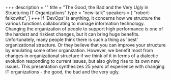 +++
description = ""
title = "The Good, the Bad and the Very Ugly in Structuring IT Organizations"
type = "new-talk"
speakers = [
        "robert-falkowitz",
]
+++
If 'DevOps' is anything, it concerns how we structure the various functions collaborating to manage information technology. Changing the organization of people to support high performance is one of the hardest and riskiest changes, but it can bring huge benefits.  Unfortunately, many people think there is such a thing as 'best' organizational structure. Or they believe that you can improve your structure by emulating some other organization. However, we benefit most from changes in organizational structure if we think of it in terms of a dialectic evolution responding to current issues, but also giving rise to its own new issues. This presentation synthesizes 25 years of experience with changing IT organizations - the good, the bad and the very ugly.